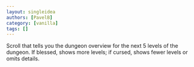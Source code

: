 ```yaml
---
layout: singleidea
authors: [PavelB]
category: [vanilla]
tags: []
---
```

Scroll that tells you the dungeon overview for the next 5 levels of the dungeon. If blessed, shows more levels; if cursed, shows fewer levels or omits details.
